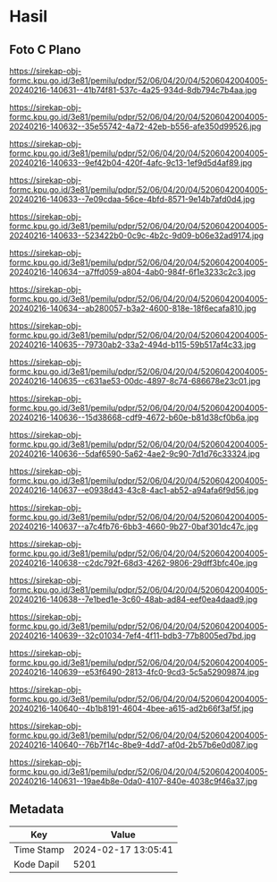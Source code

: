 # Hasil

## Foto C Plano

https://sirekap-obj-formc.kpu.go.id/3e81/pemilu/pdpr/52/06/04/20/04/5206042004005-20240216-140631--41b74f81-537c-4a25-934d-8db794c7b4aa.jpg

https://sirekap-obj-formc.kpu.go.id/3e81/pemilu/pdpr/52/06/04/20/04/5206042004005-20240216-140632--35e55742-4a72-42eb-b556-afe350d99526.jpg

https://sirekap-obj-formc.kpu.go.id/3e81/pemilu/pdpr/52/06/04/20/04/5206042004005-20240216-140633--9ef42b04-420f-4afc-9c13-1ef9d5d4af89.jpg

https://sirekap-obj-formc.kpu.go.id/3e81/pemilu/pdpr/52/06/04/20/04/5206042004005-20240216-140633--7e09cdaa-56ce-4bfd-8571-9e14b7afd0d4.jpg

https://sirekap-obj-formc.kpu.go.id/3e81/pemilu/pdpr/52/06/04/20/04/5206042004005-20240216-140633--523422b0-0c9c-4b2c-9d09-b06e32ad9174.jpg

https://sirekap-obj-formc.kpu.go.id/3e81/pemilu/pdpr/52/06/04/20/04/5206042004005-20240216-140634--a7ffd059-a804-4ab0-984f-6f1e3233c2c3.jpg

https://sirekap-obj-formc.kpu.go.id/3e81/pemilu/pdpr/52/06/04/20/04/5206042004005-20240216-140634--ab280057-b3a2-4600-818e-18f6ecafa810.jpg

https://sirekap-obj-formc.kpu.go.id/3e81/pemilu/pdpr/52/06/04/20/04/5206042004005-20240216-140635--79730ab2-33a2-494d-b115-59b517af4c33.jpg

https://sirekap-obj-formc.kpu.go.id/3e81/pemilu/pdpr/52/06/04/20/04/5206042004005-20240216-140635--c631ae53-00dc-4897-8c74-686678e23c01.jpg

https://sirekap-obj-formc.kpu.go.id/3e81/pemilu/pdpr/52/06/04/20/04/5206042004005-20240216-140636--15d38668-cdf9-4672-b60e-b81d38cf0b6a.jpg

https://sirekap-obj-formc.kpu.go.id/3e81/pemilu/pdpr/52/06/04/20/04/5206042004005-20240216-140636--5daf6590-5a62-4ae2-9c90-7d1d76c33324.jpg

https://sirekap-obj-formc.kpu.go.id/3e81/pemilu/pdpr/52/06/04/20/04/5206042004005-20240216-140637--e0938d43-43c8-4ac1-ab52-a94afa6f9d56.jpg

https://sirekap-obj-formc.kpu.go.id/3e81/pemilu/pdpr/52/06/04/20/04/5206042004005-20240216-140637--a7c4fb76-6bb3-4660-9b27-0baf301dc47c.jpg

https://sirekap-obj-formc.kpu.go.id/3e81/pemilu/pdpr/52/06/04/20/04/5206042004005-20240216-140638--c2dc792f-68d3-4262-9806-29dff3bfc40e.jpg

https://sirekap-obj-formc.kpu.go.id/3e81/pemilu/pdpr/52/06/04/20/04/5206042004005-20240216-140638--7e1bed1e-3c60-48ab-ad84-eef0ea4daad9.jpg

https://sirekap-obj-formc.kpu.go.id/3e81/pemilu/pdpr/52/06/04/20/04/5206042004005-20240216-140639--32c01034-7ef4-4f11-bdb3-77b8005ed7bd.jpg

https://sirekap-obj-formc.kpu.go.id/3e81/pemilu/pdpr/52/06/04/20/04/5206042004005-20240216-140639--e53f6490-2813-4fc0-9cd3-5c5a52909874.jpg

https://sirekap-obj-formc.kpu.go.id/3e81/pemilu/pdpr/52/06/04/20/04/5206042004005-20240216-140640--4b1b8191-4604-4bee-a615-ad2b66f3af5f.jpg

https://sirekap-obj-formc.kpu.go.id/3e81/pemilu/pdpr/52/06/04/20/04/5206042004005-20240216-140640--76b7f14c-8be9-4dd7-af0d-2b57b6e0d087.jpg

https://sirekap-obj-formc.kpu.go.id/3e81/pemilu/pdpr/52/06/04/20/04/5206042004005-20240216-140631--19ae4b8e-0da0-4107-840e-4038c9f46a37.jpg


## Metadata

| Key        | Value               |
| ---------- | ------------------- |
| Time Stamp | 2024-02-17 13:05:41 |
| Kode Dapil | 5201                |



